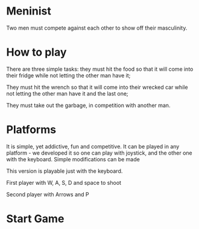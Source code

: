 # Meninist
Two men must compete against each other to show off their masculinity. 

# How to play
There are three simple tasks: they must hit the food so that it will come into their fridge while not letting the other man have it;

They must hit the wrench so that it will come into their wrecked car while not letting the other man have it and the last one;

They must take out the garbage, in competition with another man.

# Platforms
It is simple, yet addictive, fun and competitive. It can be played in any platform - we developed it so one can play with joystick, and the other one with the keyboard. Simple modifications can be made

This version is playable just with the keyboard.

First player with W, A, S, D and space to shoot

Second player with Arrows and P

# Start Game
